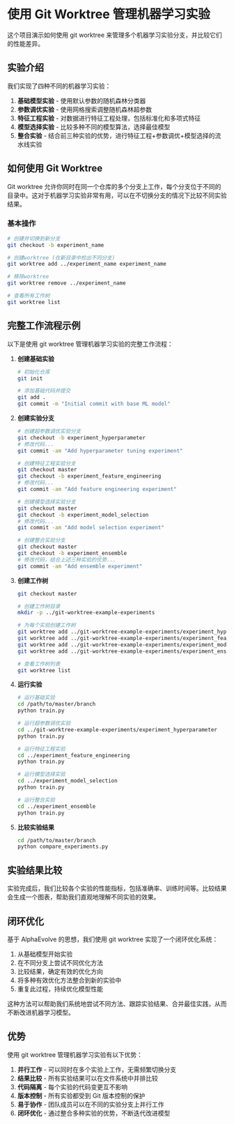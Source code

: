 # 使用 Git Worktree 管理机器学习实验

这个项目演示如何使用 git worktree 来管理多个机器学习实验分支，并比较它们的性能差异。

## 实验介绍

我们实现了四种不同的机器学习实验：
1. **基础模型实验** - 使用默认参数的随机森林分类器
2. **参数调优实验** - 使用网格搜索调整随机森林超参数
3. **特征工程实验** - 对数据进行特征工程处理，包括标准化和多项式特征
4. **模型选择实验** - 比较多种不同的模型算法，选择最佳模型
5. **整合实验** - 结合前三种实验的优势，进行特征工程+参数调优+模型选择的流水线实验

## 如何使用 Git Worktree

Git worktree 允许你同时在同一个仓库的多个分支上工作，每个分支位于不同的目录中。这对于机器学习实验非常有用，可以在不切换分支的情况下比较不同实验结果。

### 基本操作

```bash
# 创建并切换到新分支
git checkout -b experiment_name

# 创建worktree (在新目录中检出不同分支)
git worktree add ../experiment_name experiment_name

# 移除worktree
git worktree remove ../experiment_name

# 查看所有工作树
git worktree list
```

## 完整工作流程示例

以下是使用 git worktree 管理机器学习实验的完整工作流程：

1. **创建基础实验**
   ```bash
   # 初始化仓库
   git init
   
   # 添加基础代码并提交
   git add .
   git commit -m "Initial commit with base ML model"
   ```

2. **创建实验分支**
   ```bash
   # 创建超参数调优实验分支
   git checkout -b experiment_hyperparameter
   # 修改代码...
   git commit -am "Add hyperparameter tuning experiment"
   
   # 创建特征工程实验分支
   git checkout master
   git checkout -b experiment_feature_engineering
   # 修改代码...
   git commit -am "Add feature engineering experiment"
   
   # 创建模型选择实验分支
   git checkout master
   git checkout -b experiment_model_selection
   # 修改代码...
   git commit -am "Add model selection experiment"
   
   # 创建整合实验分支
   git checkout master
   git checkout -b experiment_ensemble
   # 修改代码，结合上述三种实验的优势...
   git commit -am "Add ensemble experiment"
   ```

3. **创建工作树**
   ```bash
   git checkout master
   
   # 创建工作树目录
   mkdir -p ../git-worktree-example-experiments
   
   # 为每个实验创建工作树
   git worktree add ../git-worktree-example-experiments/experiment_hyperparameter experiment_hyperparameter
   git worktree add ../git-worktree-example-experiments/experiment_feature_engineering experiment_feature_engineering
   git worktree add ../git-worktree-example-experiments/experiment_model_selection experiment_model_selection
   git worktree add ../git-worktree-example-experiments/experiment_ensemble experiment_ensemble
   
   # 查看工作树列表
   git worktree list
   ```

4. **运行实验**
   ```bash
   # 运行基础实验
   cd /path/to/master/branch
   python train.py
   
   # 运行超参数调优实验
   cd ../git-worktree-example-experiments/experiment_hyperparameter
   python train.py
   
   # 运行特征工程实验
   cd ../experiment_feature_engineering
   python train.py
   
   # 运行模型选择实验
   cd ../experiment_model_selection
   python train.py
   
   # 运行整合实验
   cd ../experiment_ensemble
   python train.py
   ```

5. **比较实验结果**
   ```bash
   cd /path/to/master/branch
   python compare_experiments.py
   ```

## 实验结果比较

实验完成后，我们比较各个实验的性能指标，包括准确率、训练时间等。比较结果会生成一个图表，帮助我们直观地理解不同实验的效果。

## 闭环优化

基于 AlphaEvolve 的思想，我们使用 git worktree 实现了一个闭环优化系统：
1. 从基础模型开始实验
2. 在不同分支上尝试不同优化方法
3. 比较结果，确定有效的优化方向
4. 将多种有效优化方法整合到新的实验中
5. 重复此过程，持续优化模型性能

这种方法可以帮助我们系统地尝试不同方法、跟踪实验结果、合并最佳实践，从而不断改进机器学习模型。

## 优势

使用 git worktree 管理机器学习实验有以下优势：

1. **并行工作** - 可以同时在多个实验上工作，无需频繁切换分支
2. **结果比较** - 所有实验结果可以在文件系统中并排比较
3. **代码隔离** - 每个实验的代码变更互不影响
4. **版本控制** - 所有实验都受到 Git 版本控制的保护
5. **易于协作** - 团队成员可以在不同的实验分支上并行工作
6. **闭环优化** - 通过整合多种实验的优势，不断迭代改进模型 